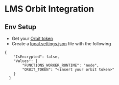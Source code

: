# LMS Orbit Integration

## Env Setup
- Get your [Orbit token](https://docs.orbit.love/reference/authorization)
- Create a [local.settings.json](https://docs.microsoft.com/en-us/azure/azure-functions/functions-reference-node?tabs=v2#environment-variables) file with the following

```
{
    "IsEncrypted": false,
    "Values": {
        "FUNCTIONS_WORKER_RUNTIME": "node",
        "ORBIT_TOKEN": "<insert your orbit token>"
    }
  }
```
